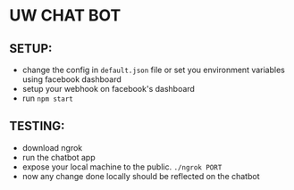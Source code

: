 # UW CHAT BOT 
## SETUP: 
- change the config in `default.json` file or set you environment variables using facebook dashboard  
- setup your webhook on facebook's dashboard 
- run ` npm start `   
## TESTING:  
- download ngrok  
- run the chatbot app   
- expose your local machine to the public.  ` ./ngrok PORT `  
- now any change done locally should be reflected on the chatbot  